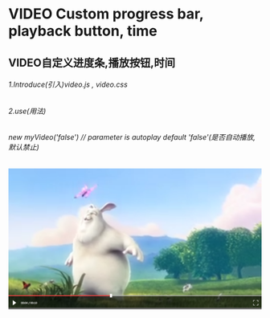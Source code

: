 VIDEO Custom progress bar, playback button, time
===================================
VIDEO自定义进度条,播放按钮,时间
----------------------------
###### 1.Introduce(引入)video.js , video.css <br>
###### 2.use(用法)<br>
###### new myVideo('false') // parameter  is autoplay  default 'false'(是否自动播放,默认禁止) <br>
![image](https://github.com/xh747364/videoCustom/blob/master/videoDemo/images/video.png)
